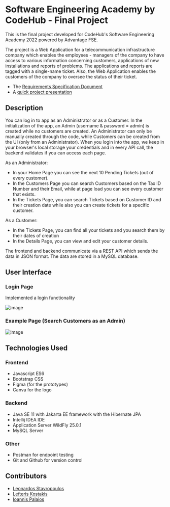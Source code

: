 # Software Engineering Academy by CodeHub - Final Project
  This is the final project developed for CodeHub's Software Engineering Academy 2022 powered by Advantage FSE.
  
  The project is a Web Application for a telecommunication infrastructure company which enables the employees - managers of the company to have access to various information concerning customers, applications of new installations and reports of problems. The applications and reports are tagged with a single-name ticket. Also, the Web Application enables the customers of the company to oversee the status of their ticket.

* The [Requirements Specification Document](https://github.com/johnpalaios/project-telco/blob/main/requirements-specification-doc.pdf)
* A [quick project presentation](https://docs.google.com/presentation/d/1gqNR42QPxQggLjwT2verd79VSpDxyAlU/edit?usp=sharing&ouid=113231103947982569976&rtpof=true&sd=true)
## Description
You can log in to app as an Administrator or as a Customer. In the initialization of the app, an Admin (username & password = admin) is created while no customers are created. An Administrator can only be manually created through the code, while Customers can be created from the UI (only from an Administrator). When you login into the app, we keep in your browser's local storage your credentials and in every API call, the backend validates if you can access each page.

As an Administrator: 
* In your Home Page you can see the next 10 Pending Tickets (out of every customer).
* In the Customers Page you can search Customers based on the Tax ID Number and their Email, while at page load you can see every customer that exists.
* In the Tickets Page, you can search Tickets based on Customer ID and their creation date while also you can create tickets for a specific customer.

As a Customer:
* In the Tickets Page, you can find all your tickets and you search them by their dates of creation
* In the Details Page, you can view and edit your customer details.

The frontend and backend communicate via a REST API which sends the data in JSON format.
The data are stored in a MySQL database.

## User Interface
### Login Page
Implemented a login functionality

![image](https://user-images.githubusercontent.com/59118861/211810672-4189a45a-157c-4546-93cd-1459f265de33.png)
### Example Page (Search Customers as an Admin)
![image](https://user-images.githubusercontent.com/59118861/211810433-551437c3-aa28-41ab-a467-d94a39e51b96.png)

## Technologies Used
### Frontend
* Javascript ES6
* Bootstrap CSS
* Figma (for the prototypes)
* Canva for the logo

### Backend
* Java SE 11 with Jakarta EE framework with the Hibernate JPA
* Intellij IDEA IDE
* Application Server WildFly 25.0.1
* MySQL Server

### Other
* Postman for endpoint testing
* Git and Github for version control

## Contributors
* [Leonardos Stavropoulos](https://github.com/LeoStavropoulos)
* [Lefteris Kostakis](https://github.com/terrys48)
* [Ioannis Palaios](https://github.com/johnpalaios)
